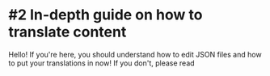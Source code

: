 # #2 In-depth guide on how to translate content
Hello! If you're here, you should understand how to edit JSON files and how to put your translations in now! If you don't, please read 
